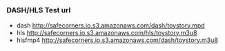 ##


### DASH/HLS Test url 
- dash    http://safecorners.io.s3.amazonaws.com/dash/toystory.mpd
- hls     http://safecorners.io.s3.amazonaws.com/hls/toystory.m3u8
- hlsfmp4 http://safecorners.io.s3.amazonaws.com/dash/toystory.m3u8
